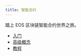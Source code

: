 ```yaml
---
title: 智能合约
---
```


踏上 EOS 区块链智能合约世界之旅。

- [入门](10_getting-started/index.md)
- [高级概念](20_advanced-concepts/index.md)
- [教程](30_tutorials/index.md)
